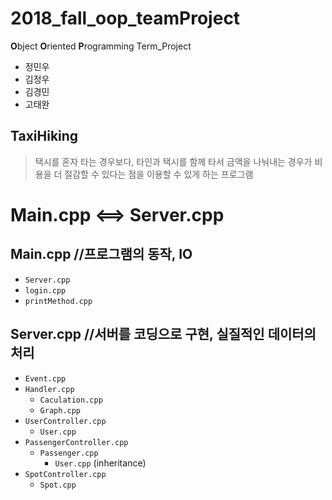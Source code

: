 # 2018_fall_oop_teamProject
**O**bject **O**riented **P**rogramming Term_Project

- 정민우
- 김정우
- 김경민
- 고태완

## TaxiHiking
> 택시를 혼자 타는 경우보다, 타인과 택시를 함께 타서 금액을 나눠내는 경우가 비용을 더 절감할 수 있다는 점을 이용할 수 있게 하는 프로그램

# Main.cpp <==> Server.cpp

## Main.cpp //프로그램의 동작, IO
- `Server.cpp`
- `login.cpp`
- `printMethod.cpp`

## Server.cpp //서버를 코딩으로 구현, 실질적인 데이터의 처리
- `Event.cpp`
- `Handler.cpp`
  - `Caculation.cpp`
  - `Graph.cpp`
- `UserController.cpp`
  - `User.cpp`
- `PassengerController.cpp`
  - `Passenger.cpp`
    - `User.cpp` (inheritance)
- `SpotController.cpp`
  - `Spot.cpp`
